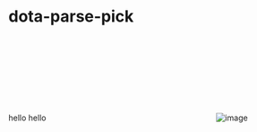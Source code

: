 ﻿# dota-parse-pick
hello hello
<svg xmlns="http://www.w3.org/2000/svg" viewBox="0 0 0 0"/>![image](https://user-images.githubusercontent.com/28295297/228538621-a26c5b20-afcf-40a1-9150-348af95fe121.png)
